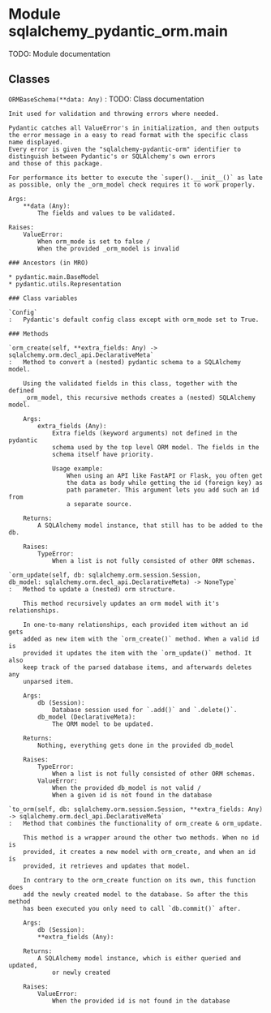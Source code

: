 Module sqlalchemy_pydantic_orm.main
===================================
TODO: Module documentation

Classes
-------

`ORMBaseSchema(**data: Any)`
:   TODO: Class documentation
    
    Init used for validation and throwing errors where needed.
    
    Pydantic catches all ValueError's in initialization, and then outputs
    the error message in a easy to read format with the specific class
    name displayed.
    Every error is given the "sqlalchemy-pydantic-orm" identifier to
    distinguish between Pydantic's or SQLAlchemy's own errors
    and those of this package.
    
    For performance its better to execute the `super().__init__()` as late
    as possible, only the _orm_model check requires it to work properly.
    
    Args:
        **data (Any):
            The fields and values to be validated.
    
    Raises:
        ValueError:
            When orm_mode is set to false /
            When the provided _orm_model is invalid

    ### Ancestors (in MRO)

    * pydantic.main.BaseModel
    * pydantic.utils.Representation

    ### Class variables

    `Config`
    :   Pydantic's default config class except with orm_mode set to True.

    ### Methods

    `orm_create(self, **extra_fields: Any) ‑> sqlalchemy.orm.decl_api.DeclarativeMeta`
    :   Method to convert a (nested) pydantic schema to a SQLAlchemy model.
        
        Using the validated fields in this class, together with the defined
        _orm_model, this recursive methods creates a (nested) SQLAlchemy model.
        
        Args:
            extra_fields (Any):
                Extra fields (keyword arguments) not defined in the pydantic
                schema used by the top level ORM model. The fields in the
                schema itself have priority.
        
                Usage example:
                    When using an API like FastAPI or Flask, you often get
                    the data as body while getting the id (foreign key) as
                    path parameter. This argument lets you add such an id from
                    a separate source.
        
        Returns:
            A SQLAlchemy model instance, that still has to be added to the db.
        
        Raises:
            TypeError:
                When a list is not fully consisted of other ORM schemas.

    `orm_update(self, db: sqlalchemy.orm.session.Session, db_model: sqlalchemy.orm.decl_api.DeclarativeMeta) ‑> NoneType`
    :   Method to update a (nested) orm structure.
        
        This method recursively updates an orm model with it's relationships.
        
        In one-to-many relationships, each provided item without an id gets
        added as new item with the `orm_create()` method. When a valid id is
        provided it updates the item with the `orm_update()` method. It also
        keep track of the parsed database items, and afterwards deletes any
        unparsed item.
        
        Args:
            db (Session):
                Database session used for `.add()` and `.delete()`.
            db_model (DeclarativeMeta):
                The ORM model to be updated.
        
        Returns:
            Nothing, everything gets done in the provided db_model
        
        Raises:
            TypeError:
                When a list is not fully consisted of other ORM schemas.
            ValueError:
                When the provided db_model is not valid /
                When a given id is not found in the database

    `to_orm(self, db: sqlalchemy.orm.session.Session, **extra_fields: Any) ‑> sqlalchemy.orm.decl_api.DeclarativeMeta`
    :   Method that combines the functionality of orm_create & orm_update.
        
        This method is a wrapper around the other two methods. When no id is
        provided, it creates a new model with orm_create, and when an id ís
        provided, it retrieves and updates that model.
        
        In contrary to the orm_create function on its own, this function does
        add the newly created model to the database. So after the this method
        has been executed you only need to call `db.commit()` after.
        
        Args:
            db (Session):
            **extra_fields (Any):
        
        Returns:
            A SQLAlchemy model instance, which is either queried and updated,
                or newly created
        
        Raises:
            ValueError:
                When the provided id is not found in the database